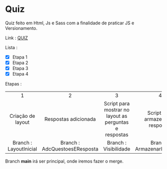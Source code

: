 # Quiz
Quiz feito em Html, Js e Sass com a finalidade de praticar JS e Versionamento.

Link : <a href="https://gilmaralves99.github.io/QuizJS/"> QUIZ  </a>

Lista :

- [X] Etapa 1
- [X] Etapa 2
- [X] Etapa 3
- [X] Etapa 4

Etapas :

<table align="center">
<tr align="center">
<td>1</td>
<td>2</td>
<td>3</td>
<td>4</td>
</tr >

<tr align="center">
<Td>Criação de layout </td>
<Td>Respostas adicionada</td>
<Td>Script para mostrar no layout as perguntas e respostas</td>
<td>Script para armazenar as respostas</td>
<tr align="center">
<td>Branch : LayoutInicial</td>
<td>Branch : AdcQuestoesEResposta</td>
<td>Branch : Visibilidade </td>
<td>Branch : ArmazenarRespostas</td>
</tr>
</table>


Branch **main** irá ser  principal, onde iremos fazer o merge.
